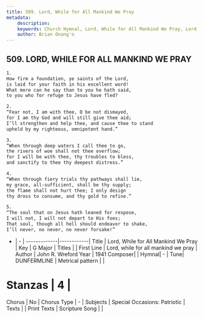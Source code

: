 ```yaml
---
title: 509. Lord, While for All Mankind We Pray
metadata:
    description: 
    keywords: Church Hymnal, Lord, While for All Mankind We Pray, Lord, while for all mankind we pray, 
    author: Brian Onang'o
---
```



## 509. LORD, WHILE FOR ALL MANKIND WE PRAY

```txt
1.
How firm a foundation, ye saints of the Lord,
is laid for your faith in his excellent word!
What more can he say than to you he hath said,
to you who for refuge to Jesus have fled?

2.
“Fear not, I am with thee, O be not dismayed,
for I am thy God and will still give thee aid;
I’ll strengthen and help thee, and cause thee to stand
upheld by my righteous, omnipotent hand.”

3.
“When through deep waters I call thee to go,
the rivers of woe shall not thee overflow;
for I will be with thee, thy troubles to bless,
and sanctify to thee thy deepest distress.”

4.
“When through fiery trials thy pathways shall lie,
my grace, all-sufficient, shall be thy supply;
the flame shall not hurt thee; I only design
thy dross to consume, and thy gold to refine.”

5.
“The soul that on Jesus hath leaned for respose,
I will not, I will not depart to His foes;
That soul, though all hell should endeavor to shake,
I’ll never, no never, no never forsake!”
```

- |   -  |
-------------|------------|
Title | Lord, While for All Mankind We Pray |
Key | G Major |
Titles |  |
First Line | Lord, while for all mankind we pray |
Author | John R. Wreford
Year | 1941
Composer|  |
Hymnal|  - |
Tune| DUNFERMLINE |
Metrical pattern | |
# Stanzas | 4 |
Chorus | No |
Chorus Type | - |
Subjects | Special Occasions: Patriotic |
Texts |  |
Print Texts | 
Scripture Song |  |
  
